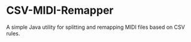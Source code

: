 # CSV-MIDI-Remapper
A simple Java utility for splitting and remapping MIDI files based on CSV rules.

